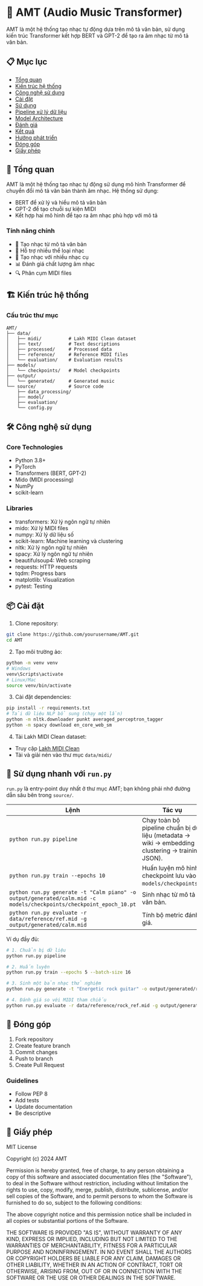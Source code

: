 # 🎵 AMT (Audio Music Transformer)

AMT là một hệ thống tạo nhạc tự động dựa trên mô tả văn bản, sử dụng kiến trúc Transformer kết hợp BERT và GPT-2 để tạo ra âm nhạc từ mô tả văn bản.

## 📋 Mục lục
- [Tổng quan](#tổng-quan)
- [Kiến trúc hệ thống](#kiến-trúc-hệ-thống)
- [Công nghệ sử dụng](#công-nghệ-sử-dụng)
- [Cài đặt](#cài-đặt)
- [Sử dụng](#sử-dụng)
- [Pipeline xử lý dữ liệu](#pipeline-xử-lý-dữ-liệu)
- [Model Architecture](#model-architecture)
- [Đánh giá](#đánh-giá)
- [Kết quả](#kết-quả)
- [Hướng phát triển](#hướng-phát-triển)
- [Đóng góp](#đóng-góp)
- [Giấy phép](#giấy-phép)

## 🎯 Tổng quan

AMT là một hệ thống tạo nhạc tự động sử dụng mô hình Transformer để chuyển đổi mô tả văn bản thành âm nhạc. Hệ thống sử dụng:
- BERT để xử lý và hiểu mô tả văn bản
- GPT-2 để tạo chuỗi sự kiện MIDI
- Kết hợp hai mô hình để tạo ra âm nhạc phù hợp với mô tả

### Tính năng chính
- 🎹 Tạo nhạc từ mô tả văn bản
- 🎸 Hỗ trợ nhiều thể loại nhạc
- 🎻 Tạo nhạc với nhiều nhạc cụ
- 📊 Đánh giá chất lượng âm nhạc
- 🔍 Phân cụm MIDI files

## 🏗 Kiến trúc hệ thống

### Cấu trúc thư mục
```
AMT/
├── data/
│   ├── midi/          # Lakh MIDI Clean dataset
│   ├── text/          # Text descriptions
│   ├── processed/     # Processed data
│   ├── reference/     # Reference MIDI files
│   └── evaluation/    # Evaluation results
├── models/
│   └── checkpoints/   # Model checkpoints
├── output/
│   └── generated/     # Generated music
└── source/            # Source code
    ├── data_processing/
    ├── model/
    ├── evaluation/
    └── config.py
```



## 🛠 Công nghệ sử dụng

### Core Technologies
- Python 3.8+
- PyTorch
- Transformers (BERT, GPT-2)
- Mido (MIDI processing)
- NumPy
- scikit-learn

### Libraries
- transformers: Xử lý ngôn ngữ tự nhiên
- mido: Xử lý MIDI files
- numpy: Xử lý dữ liệu số
- scikit-learn: Machine learning và clustering
- nltk: Xử lý ngôn ngữ tự nhiên
- spacy: Xử lý ngôn ngữ tự nhiên
- beautifulsoup4: Web scraping
- requests: HTTP requests
- tqdm: Progress bars
- matplotlib: Visualization
- pytest: Testing

## 📦 Cài đặt

1. Clone repository:
```bash
git clone https://github.com/yourusername/AMT.git
cd AMT
```

2. Tạo môi trường ảo:
```bash
python -m venv venv
# Windows
venv\Scripts\activate
# Linux/Mac
source venv/bin/activate
```

3. Cài đặt dependencies:
```bash
pip install -r requirements.txt
# Tải dữ liệu NLP bổ sung (chạy một lần)
python -m nltk.downloader punkt averaged_perceptron_tagger
python -m spacy download en_core_web_sm
```

4. Tải Lakh MIDI Clean dataset:
- Truy cập [Lakh MIDI Clean](https://colinraffel.com/projects/lmd/)
- Tải và giải nén vào thư mục `data/midi/`

## 🚀 Sử dụng nhanh với `run.py`

`run.py` là entry-point duy nhất ở thư mục AMT; bạn không phải nhớ đường dẫn sâu bên trong `source/`.

| Lệnh | Tác vụ |
|------|--------|
| `python run.py pipeline` | Chạy toàn bộ pipeline chuẩn bị dữ liệu (metadata → wiki → embedding → clustering → training JSON). |
| `python run.py train --epochs 10` | Huấn luyện mô hình, checkpoint lưu vào `models/checkpoints/`. |
| `python run.py generate -t "Calm piano" -o output/generated/calm.mid -c models/checkpoints/checkpoint_epoch_10.pt` | Sinh nhạc từ mô tả văn bản. |
| `python run.py evaluate -r data/reference/ref.mid -g output/generated/calm.mid` | Tính bộ metric đánh giá. |

Ví dụ đầy đủ:
```bash
# 1. Chuẩn bị dữ liệu
python run.py pipeline

# 2. Huấn luyện
python run.py train --epochs 5 --batch-size 16

# 3. Sinh một bản nhạc thử nghiệm
python run.py generate -t "Energetic rock guitar" -o output/generated/rock.mid -c models/checkpoints/checkpoint_epoch_5.pt

# 4. Đánh giá so với MIDI tham chiếu
python run.py evaluate -r data/reference/rock_ref.mid -g output/generated/rock.mid
```


## 🤝 Đóng góp

1. Fork repository
2. Create feature branch
3. Commit changes
4. Push to branch
5. Create Pull Request

### Guidelines
- Follow PEP 8
- Add tests
- Update documentation
- Be descriptive

## 📝 Giấy phép

MIT License

Copyright (c) 2024 AMT

Permission is hereby granted, free of charge, to any person obtaining a copy
of this software and associated documentation files (the "Software"), to deal
in the Software without restriction, including without limitation the rights
to use, copy, modify, merge, publish, distribute, sublicense, and/or sell
copies of the Software, and to permit persons to whom the Software is
furnished to do so, subject to the following conditions:

The above copyright notice and this permission notice shall be included in all
copies or substantial portions of the Software.

THE SOFTWARE IS PROVIDED "AS IS", WITHOUT WARRANTY OF ANY KIND, EXPRESS OR
IMPLIED, INCLUDING BUT NOT LIMITED TO THE WARRANTIES OF MERCHANTABILITY,
FITNESS FOR A PARTICULAR PURPOSE AND NONINFRINGEMENT. IN NO EVENT SHALL THE
AUTHORS OR COPYRIGHT HOLDERS BE LIABLE FOR ANY CLAIM, DAMAGES OR OTHER
LIABILITY, WHETHER IN AN ACTION OF CONTRACT, TORT OR OTHERWISE, ARISING FROM,
OUT OF OR IN CONNECTION WITH THE SOFTWARE OR THE USE OR OTHER DEALINGS IN THE
SOFTWARE.